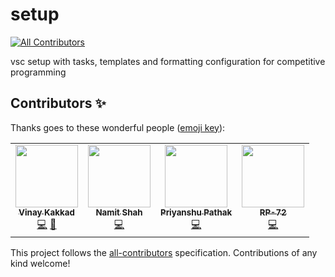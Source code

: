 # setup
<!-- ALL-CONTRIBUTORS-BADGE:START - Do not remove or modify this section -->
[![All Contributors](https://img.shields.io/badge/all_contributors-4-orange.svg?style=flat-square)](#contributors-)
<!-- ALL-CONTRIBUTORS-BADGE:END -->
vsc setup with tasks, templates and formatting configuration for competitive programming

## Contributors ✨

Thanks goes to these wonderful people ([emoji key](https://allcontributors.org/docs/en/emoji-key)):

<!-- ALL-CONTRIBUTORS-LIST:START - Do not remove or modify this section -->
<!-- prettier-ignore-start -->
<!-- markdownlint-disable -->
<table>
  <tr>
    <td align="center"><a href="https://vinaykakkad.tech/"><img src="https://avatars.githubusercontent.com/u/56934712?v=4?s=100" width="100px;" alt=""/><br /><sub><b>Vinay Kakkad</b></sub></a><br /><a href="https://github.com/vinaykakkad/setup/commits?author=vinaykakkad" title="Code">💻</a> <a href="#maintenance-vinaykakkad" title="Maintenance">🚧</a></td>
    <td align="center"><a href="https://github.com/NamitS27"><img src="https://avatars.githubusercontent.com/u/46996122?v=4?s=100" width="100px;" alt=""/><br /><sub><b>Namit Shah</b></sub></a><br /><a href="https://github.com/vinaykakkad/setup/commits?author=NamitS27" title="Code">💻</a></td>
    <td align="center"><a href="https://github.com/priyanshu-28"><img src="https://avatars.githubusercontent.com/u/76212148?v=4?s=100" width="100px;" alt=""/><br /><sub><b>Priyanshu Pathak</b></sub></a><br /><a href="https://github.com/vinaykakkad/setup/commits?author=priyanshu-28" title="Code">💻</a></td>
    <td align="center"><a href="https://github.com/RP-72"><img src="https://avatars.githubusercontent.com/u/59957244?v=4?s=100" width="100px;" alt=""/><br /><sub><b>RP-72</b></sub></a><br /><a href="https://github.com/vinaykakkad/setup/commits?author=RP-72" title="Code">💻</a></td>
  </tr>
</table>

<!-- markdownlint-restore -->
<!-- prettier-ignore-end -->

<!-- ALL-CONTRIBUTORS-LIST:END -->

This project follows the [all-contributors](https://github.com/all-contributors/all-contributors) specification. Contributions of any kind welcome!